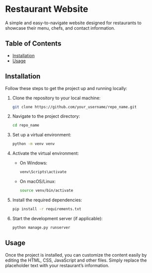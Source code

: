# Restaurant Website

A simple and easy-to-navigate website designed for restaurants to showcase their menu, chefs, and contact information.

## Table of Contents

- [Installation](#installation)
- [Usage](#usage)

## Installation

Follow these steps to get the project up and running locally:

1. Clone the repository to your local machine:
    ```bash
    git clone https://github.com/your_username/repo_name.git
    ```

2. Navigate to the project directory:
    ```bash
    cd repo_name
    ```

3. Set up a virtual environment:
    ```bash
    python -m venv venv
    ```

4. Activate the virtual environment:
    - On Windows:
      ```bash
      venv\Scripts\activate
      ```
    - On macOS/Linux:
      ```bash
      source venv/bin/activate
      ```

5. Install the required dependencies:
    ```bash
    pip install -r requirements.txt
    ```

6. Start the development server (if applicable):
    ```bash
    python manage.py runserver
    ```

## Usage

Once the project is installed, you can customize the content easily by editing the HTML, CSS, JavaScript and other files. Simply replace the placeholder text with your restaurant’s information.